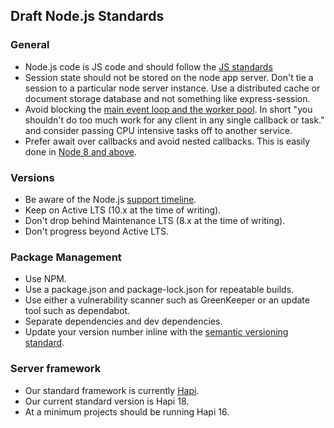 ## Draft Node.js Standards

### General
* Node.js code is JS code and should follow the [JS standards](javascript.md)
* Session state should not be stored on the node app server. Don't tie a session to a particular node server instance. Use a distributed cache or document storage database and not something like express-session. 
* Avoid blocking the [main event loop and the worker pool](https://nodejs.org/en/docs/guides/dont-block-the-event-loop/). In short "you shouldn't do too much work for any client in any single callback or task." and consider passing CPU intensive tasks off to another service.
* Prefer await over callbacks and avoid nested callbacks. This is easily done in [Node 8 and above](https://nodejs.org/api/util.html#util_util_promisify_original).

### Versions

* Be aware of the Node.js [support timeline](https://nodejs.org/en/about/releases).
* Keep on Active LTS (10.x at the time of writing).
* Don't drop behind Maintenance LTS (8.x at the time of writing).
* Don't progress beyond Active LTS.

### Package Management
* Use NPM.
* Use a package.json and package-lock.json for repeatable builds.
* Use either a vulnerability scanner such as GreenKeeper or an update tool such as dependabot.
* Separate dependencies and dev dependencies.
* Update your version number inline with the [semantic versioning standard](https://semver.org/).

### Server framework
* Our standard framework is currently [Hapi](https://hapijs.com/).
* Our current standard version is Hapi 18.
* At a minimum projects should be running Hapi 16.
